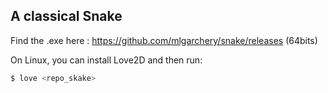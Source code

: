 ## A classical Snake

Find the .exe here : https://github.com/mlgarchery/snake/releases (64bits)

On Linux, you can install Love2D and then run:

```bash
$ love <repo_skake>
```


